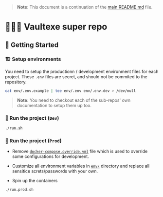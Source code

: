 > **Note**: This document is a continuation of the [main README.md](https://github.com/Vaultexe/.github/blob/main/profile/README.md) file.

# 🦸🏻‍♂️ Vaultexe super repo

## 🚀 Getting Started

### 🏗️ Setup environments

You need to setup the productionn / development environment files for each project.
These ``.env`` files are secret, and should not be commited to the repository.

```bash
cat env/.env.example | tee env/.env env/.env.dev > /dev/null
```

> **Note:** You need to checkout each of the sub-repos' own documentation to setup them up too.

### 🐳 Run the project (`Dev`)

```bash
./run.sh
```

### 🐳 Run the project (`Prod`)

- Remove [`docker-compose.override.yml`](./docker-compose.override.yml) file which is used to override some configurations for development.

- Customize all environment variables in [`env/`](./env/) directory and replace all sensitice screts/passwords with your own.

- Spin up the containers

```bash
./run.prod.sh
```
